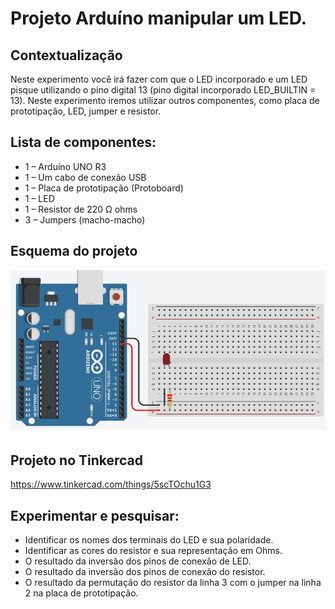 # Projeto Arduíno manipular um LED.

## Contextualização

Neste experimento você irá fazer com que o LED incorporado e um LED pisque utilizando o pino digital 13 (pino digital incorporado LED_BUILTIN = 13). Neste experimento iremos utilizar outros componentes, como placa de prototipação, LED, jumper e resistor. 

## Lista de componentes:

- 1 – Arduíno UNO R3
- 1 – Um cabo de conexão USB
- 1 – Placa de prototipação (Protoboard)
- 1 – LED
- 1 – Resistor de 220 Ω ohms
- 3 – Jumpers (macho-macho)

## Esquema do projeto

![Esquema do projeto](esquema_projeto.jpg)

## Projeto no Tinkercad

https://www.tinkercad.com/things/5scTOchu1G3

## Experimentar e pesquisar:

- Identificar os nomes dos terminais do LED e sua polaridade.
- Identificar as cores do resistor e sua representação em Ohms.
- O resultado da inversão dos pinos de conexão de LED.
- O resultado da inversão dos pinos de conexão do resistor.
- O resultado da permutação do resistor da linha 3 com o jumper na linha 2 na placa de prototipação.